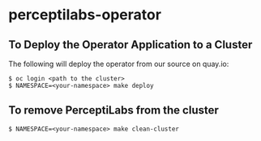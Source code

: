 # perceptilabs-operator

## To Deploy the Operator Application to a Cluster

The following will deploy the operator from our source on quay.io:
```
$ oc login <path to the cluster>
$ NAMESPACE=<your-namespace> make deploy
```

## To remove PerceptiLabs from the cluster
```
$ NAMESPACE=<your-namespace> make clean-cluster
```
